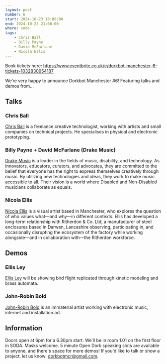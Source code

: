```yaml
---
layout: post
number: 6
start: 2024-10-23 18:00:00
end: 2024-10-23 21:00:00
where: soda
tags:
    - Chris Ball
    - Billy Payne
    - David McFarlane
    - Nicola Ellis
---
```



Book tickets here: <a href="https://www.eventbrite.co.uk/e/dorkbot-manchester-6-tickets-1032830954187">https://www.eventbrite.co.uk/e/dorkbot-manchester-6-tickets-1032830954187</a>

We’re very happy to announce Dorkbot Manchester #6! Featuring talks and demos from…

## Talks

### Chris Ball
<a href="https://www.chrisballprojects.co.uk/">Chris Ball</a> is a freelance creative technologist, working with artists and small companies on technical projects. He specialises in physical and electronic prototyping.

### Billy Payne + David McFarlane (Drake Music)
<a href="www.drakemusic.org"> Drake Music</a> is a leader in the fields of music, disability, and technology. As innovators, educators, curators, and advocates, they are committed to the belief that everyone has the right to express themselves creatively through music. By utilizing new technologies and ideas, they work to make music accessible to all. Their vision is a world where Disabled and Non-Disabled musicians collaborate as equals.


### Nicola Ellis
<a href="https://www.nicolaellis.com/"> Nicola Ellis</a> is a visual artist based in Manchester, who explores the question of who values what—and why—in different contexts. Ellis has developed a long-term relationship with Ritherdon & Co. Ltd, a manufacturer of steel enclosures based in Darwen, Lancashire observing, participating in, and occasionally disrupting the ecosystem of the factory while working alongside—and in collaboration with—the Ritherdon workforce.


## Demos

### Ellis Ley
<a href="https://www.instagram.com/stay.gold">Ellis Ley</a> will be showing bird flight replicated through kinetic modeling and brass automata.

### John-Robin Bold
<a href="http://www.johnrobinbold.com/">John-Robin Bold</a> is an immaterial artist working with electronic music, internet and installation art. 


## Information
Doors open at 6pm for a 6.30pm start. We'll be in room 1.01 on the first floor in SODA. Masks welcome. 5 minute Open Dork speaking slots are available to anyone, and there's space for more demos! If you'd like to talk or show a project, let us know: <a href="mailto:dorkbotmcr@gmail.com">dorkbotmcr@gmail.com</a>.

